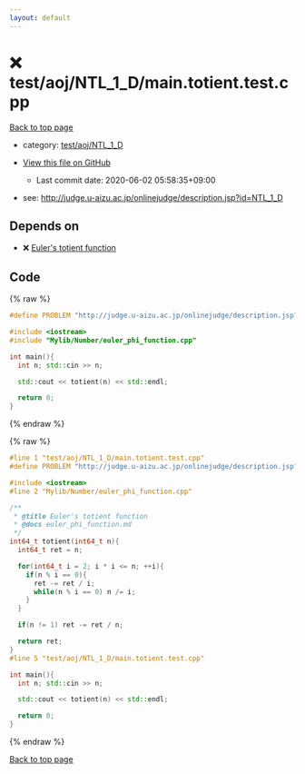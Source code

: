 ```yaml
---
layout: default
---
```


<!-- mathjax config similar to math.stackexchange -->
<script type="text/javascript" async
  src="https://cdnjs.cloudflare.com/ajax/libs/mathjax/2.7.5/MathJax.js?config=TeX-MML-AM_CHTML">
</script>
<script type="text/x-mathjax-config">
  MathJax.Hub.Config({
    TeX: { equationNumbers: { autoNumber: "AMS" }},
    tex2jax: {
      inlineMath: [ ['$','$'] ],
      processEscapes: true
    },
    "HTML-CSS": { matchFontHeight: false },
    displayAlign: "left",
    displayIndent: "2em"
  });
</script>

<script type="text/javascript" src="https://cdnjs.cloudflare.com/ajax/libs/jquery/3.4.1/jquery.min.js"></script>
<script src="https://cdn.jsdelivr.net/npm/jquery-balloon-js@1.1.2/jquery.balloon.min.js" integrity="sha256-ZEYs9VrgAeNuPvs15E39OsyOJaIkXEEt10fzxJ20+2I=" crossorigin="anonymous"></script>
<script type="text/javascript" src="../../../../assets/js/copy-button.js"></script>
<link rel="stylesheet" href="../../../../assets/css/copy-button.css" />


# :x: test/aoj/NTL_1_D/main.totient.test.cpp

<a href="../../../../index.html">Back to top page</a>

* category: <a href="../../../../index.html#2f883b12bcaccb309536ea11ea7e4a50">test/aoj/NTL_1_D</a>
* <a href="{{ site.github.repository_url }}/blob/master/test/aoj/NTL_1_D/main.totient.test.cpp">View this file on GitHub</a>
    - Last commit date: 2020-06-02 05:58:35+09:00


* see: <a href="http://judge.u-aizu.ac.jp/onlinejudge/description.jsp?id=NTL_1_D">http://judge.u-aizu.ac.jp/onlinejudge/description.jsp?id=NTL_1_D</a>


## Depends on

* :x: <a href="../../../../library/Mylib/Number/euler_phi_function.cpp.html">Euler's totient function</a>


## Code

<a id="unbundled"></a>
{% raw %}
```cpp
#define PROBLEM "http://judge.u-aizu.ac.jp/onlinejudge/description.jsp?id=NTL_1_D"

#include <iostream>
#include "Mylib/Number/euler_phi_function.cpp"

int main(){
  int n; std::cin >> n;

  std::cout << totient(n) << std::endl;

  return 0;
}

```
{% endraw %}

<a id="bundled"></a>
{% raw %}
```cpp
#line 1 "test/aoj/NTL_1_D/main.totient.test.cpp"
#define PROBLEM "http://judge.u-aizu.ac.jp/onlinejudge/description.jsp?id=NTL_1_D"

#include <iostream>
#line 2 "Mylib/Number/euler_phi_function.cpp"

/**
 * @title Euler's totient function
 * @docs euler_phi_function.md
 */
int64_t totient(int64_t n){
  int64_t ret = n;

  for(int64_t i = 2; i * i <= n; ++i){
    if(n % i == 0){
      ret -= ret / i;
      while(n % i == 0) n /= i;
    }
  }

  if(n != 1) ret -= ret / n;

  return ret;
}
#line 5 "test/aoj/NTL_1_D/main.totient.test.cpp"

int main(){
  int n; std::cin >> n;

  std::cout << totient(n) << std::endl;

  return 0;
}

```
{% endraw %}

<a href="../../../../index.html">Back to top page</a>

